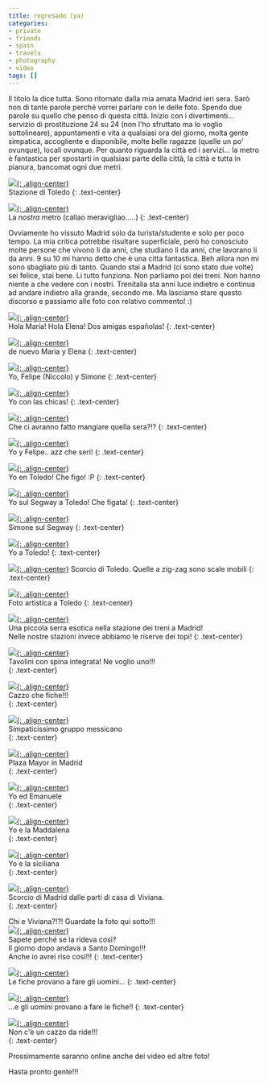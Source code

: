 ```yaml
---
title: regresado (ya)
categories:
- private
- friends
- spain
- travels
- photography
- video
tags: []
---
```

Il titolo la dice tutta. Sono ritornato dalla mia amata Madrid ieri sera. Sarò
non di tante parole perché vorrei parlare con le delle foto. Spendo due parole
su quello che penso di questa città. Inizio con i divertimenti... servizio di
prostituzione 24 su 24 (non l'ho sfruttato ma lo voglio sottolineare),
appuntamenti e vita a qualsiasi ora del giorno, molta gente simpatica,
accogliente e disponibile, molte belle ragazze (quelle un po' ovunque), locali
ovunque. Per quanto riguarda la città ed i servizi... la metro è fantastica
per spostarti in qualsiasi parte della città, la città e tutta in pianura,
bancomat ogni due metri.

[![]({{site.url}}/images/IMG_1001.JPG){: .align-center}]({{site.url}}/images/IMG_1001.JPG)  
Stazione di Toledo
{: .text-center}

[![]({{site.url}}/images/IMG_0899.JPG){: .align-center}]({{site.url}}/images/IMG_0899.JPG)  
La *nostra* metro (callao meravigliao.....)
{: .text-center}
  
Ovviamente ho vissuto Madrid solo da turista/studente e solo per poco tempo.
La mia critica potrebbe risultare superficiale, però ho conosciuto molte
persone che vivono li da anni, che studiano li da anni, che lavorano li da
anni. 9 su 10 mi hanno detto che è una citta fantastica. Beh allora non mi
sono sbagliato più di tanto. Quando stai a Madrid (ci sono stato due volte)
sei felice, stai bene. Li tutto funziona. Non parliamo poi dei treni. Non
hanno niente a che vedere con i nostri. Trenitalia sta anni luce indietro e
continua ad andare indietro alla grande, secondo me. Ma lasciamo stare questo
discorso e passiamo alle foto con relativo commento! :)

[![]({{site.url}}/images/img_1018.jpg){: .align-center}]({{site.url}}/images/img_1018.jpg)  
Hola Maria! Hola Elena! Dos amigas españolas!
{: .text-center}

[![]({{site.url}}/images/img_1014.jpg){: .align-center}]({{site.url}}/images/img_1014.jpg)  
de nuevo Maria y Elena
{: .text-center}

[![]({{site.url}}/images/p1000416.jpg){: .align-center}]({{site.url}}/images/p1000416.jpg)  
Yo, Felipe (Niccolo) y Simone
{: .text-center}

[![]({{site.url}}/images/IMG_1013.JPG){: .align-center}]({{site.url}}/images/IMG_1013.JPG)  
Yo con las chicas!
{: .text-center}

[![]({{site.url}}/images/IMG_1009.JPG){: .align-center}]({{site.url}}/images/IMG_1009.JPG)  
Che ci avranno fatto mangiare quella sera?!?
{: .text-center}

[![]({{site.url}}/images/IMG_1002.JPG){: .align-center}]({{site.url}}/images/IMG_1002.JPG)  
Yo y Felipe.. azz che seri!
{: .text-center}

[![]({{site.url}}/images/IMG_0974.JPG){: .align-center}]({{site.url}}/images/IMG_0974.JPG)  
Yo en Toledo! Che figo! :P
{: .text-center}

[![]({{site.url}}/images/p1000342.jpg){: .align-center}]({{site.url}}/images/p1000342.jpg)  
Yo sul Segway a Toledo! Che figata!
{: .text-center}

[![]({{site.url}}/images/IMG_0950.JPG){: .align-center}]({{site.url}}/images/IMG_0950.JPG)  
Simone sul Segway
{: .text-center}

[![]({{site.url}}/images/IMG_0944.JPG){: .align-center}]({{site.url}}/images/IMG_0944.JPG)  
Yo a Toledo!
{: .text-center}

[![]({{site.url}}/images/IMG_0984.JPG){: .align-center}]({{site.url}}/images/IMG_0984.JPG)
Scorcio di Toledo. Quelle a zig-zag sono scale mobili
{: .text-center}

[![]({{site.url}}/images/IMG_0937.JPG){: .align-center}]({{site.url}}/images/IMG_0937.JPG)  
Foto artistica a Toledo
{: .text-center}

[![]({{site.url}}/images/IMG_0921.JPG){: .align-center}]({{site.url}}/images/IMG_0921.JPG)  
Una piccola serra esotica nella stazione dei treni a Madrid!  
Nelle nostre stazioni invece abbiamo le riserve dei topi!
{: .text-center}

[![]({{site.url}}/images/IMG_0903.JPG){: .align-center}]({{site.url}}/images/IMG_0903.JPG)  
Tavolini con spina integrata! Ne voglio uno!!!  
{: .text-center}

[![]({{site.url}}/images/IMG_0902.JPG){: .align-center}]({{site.url}}/images/IMG_0902.JPG)  
Cazzo che fiche!!!  
{: .text-center}

[![]({{site.url}}/images/IMG_0897.JPG){: .align-center}]({{site.url}}/images/IMG_0897.JPG)  
Simpaticissimo gruppo messicano  
{: .text-center}

[![]({{site.url}}/images/IMG_0894.JPG){: .align-center}]({{site.url}}/images/IMG_0894.JPG)  
Plaza Mayor in Madrid  
{: .text-center}

[![]({{site.url}}/images/IMG_0877.JPG){: .align-center}]({{site.url}}/images/IMG_0877.JPG)  
Yo ed Emanuele  
{: .text-center}

[![]({{site.url}}/images/IMG_0876.JPG){: .align-center}]({{site.url}}/images/IMG_0876.JPG)  
Yo e la Maddalena  
{: .text-center}

[![]({{site.url}}/images/IMG_0875.JPG){: .align-center}]({{site.url}}/images/IMG_0875.JPG)  
Yo e la siciliana  
{: .text-center}

[![]({{site.url}}/images/IMG_0837.JPG){: .align-center}]({{site.url}}/images/IMG_0837.JPG)  
Scorcio di Madrid dalle parti di casa di Viviana.  
{: .text-center}

Chi e Viviana?!?! Guardate la foto qui sotto!!!  
[![]({{site.url}}/images/img_0027.jpg){: .align-center}]({{site.url}}/images/img_0027.jpg)  
Sapete perché se la rideva così?  
Il giorno dopo andava a Santo Domingo!!!  
Anche io avrei riso così!!!
{: .text-center}

[![]({{site.url}}/images/img_0026.jpg){: .align-center}]({{site.url}}/images/img_0026.jpg)  
Le fiche provano a fare gli uomini...
{: .text-center}

[![]({{site.url}}/images/img_0024.jpg){: .align-center}]({{site.url}}/images/img_0024.jpg)  
...e gli uomini provano a fare le fiche!!
{: .text-center}

[![]({{site.url}}/images/img_0018.jpg){: .align-center}]({{site.url}}/images/img_0018.jpg)  
Non c'è un cazzo da ride!!!  
{: .text-center}

Prossimamente saranno online anche dei video ed altre foto!

Hasta pronto gente!!!